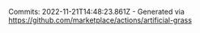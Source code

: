 Commits: 2022-11-21T14:48:23.861Z - Generated via https://github.com/marketplace/actions/artificial-grass
<br>
